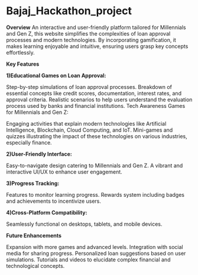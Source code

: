 # Bajaj_Hackathon_project

**Overview** An interactive and user-friendly platform tailored for Millennials and Gen Z, this website simplifies the complexities of loan approval processes and modern technologies. By incorporating gamification, it makes learning enjoyable and intuitive, ensuring users grasp key concepts effortlessly.

**Key Features**

**1)Educational Games on Loan Approval:**

  Step-by-step simulations of loan approval processes.
  Breakdown of essential concepts like credit scores, documentation, interest rates, and approval criteria.
  Realistic scenarios to help users understand the evaluation process used by banks and financial institutions.
  Tech Awareness Games for Millennials and Gen Z:

  Engaging activities that explain modern technologies like Artificial Intelligence, Blockchain, Cloud Computing, and IoT.
  Mini-games and quizzes illustrating the impact of these technologies on various industries, especially finance.
  
**2)User-Friendly Interface:**

  Easy-to-navigate design catering to Millennials and Gen Z.
  A vibrant and interactive UI/UX to enhance user engagement.
  
**3)Progress Tracking:**

  Features to monitor learning progress.
  Rewards system including badges and achievements to incentivize users.
  
**4)Cross-Platform Compatibility:**

  Seamlessly functional on desktops, tablets, and mobile devices.
  
  **Future Enhancements**

  Expansion with more games and advanced levels.
  Integration with social media for sharing progress.
  Personalized loan suggestions based on user simulations.
  Tutorials and videos to elucidate complex financial and technological concepts.

